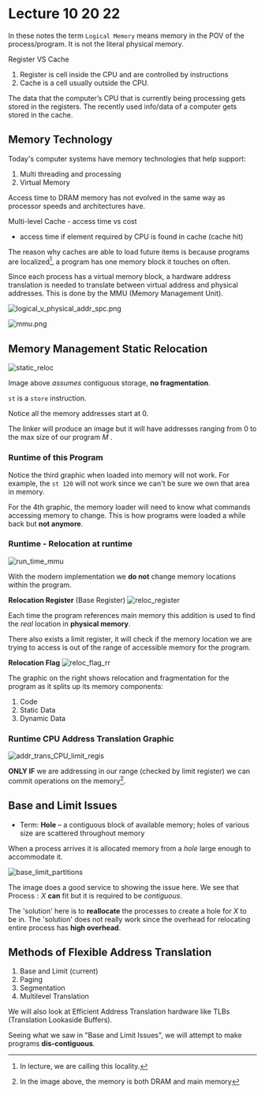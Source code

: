 # Lecture 10 20 22

In these notes the term `Logical Memory` means memory in the POV of the process/program. It is not the literal physical memory. 

Register VS Cache
1. Register is cell inside the CPU and are controlled by instructions
2. Cache is a cell usually outside the CPU. 

The data that the computer’s CPU that is currently being processing gets stored in the registers. The recently used info/data of a computer gets stored in the cache. 

## Memory Technology
Today's computer systems have memory technologies that help support:
1. Multi threading and processing
2. Virtual Memory

Access time to DRAM memory has not evolved in the same way as processor speeds and architectures have.

Multi-level Cache - access time vs cost
+ access time if element required by CPU is found in cache (cache hit)

The reason why caches are able to load future items is because programs are localized[^1], a program has one memory block it touches on often. 

Since each process has a virtual memory block, a hardware address translation is needed to translate between virtual address and physical addresses. This is done by the MMU (Memory Management Unit).

![logical_v_physical_addr_spc.png](/img/logical_v_physical_addr_spc.png)

![mmu.png](/img/mmu.png)

## Memory Management Static Relocation
![static_reloc](/img/static_reloc.png)

Image above *assumes* contiguous storage, **no fragmentation**. 

`st` is a `store` instruction.

Notice all the memory addresses start at 0.

The linker will produce an image but it will have addresses ranging from $0$ to the max size of our program $M$ .

### Runtime of this Program
Notice the third graphic when loaded into memory will not work. For example, the `st 120` will not work since we can't be sure we own that area in memory. 

For the 4th graphic, the memory loader will need to know what commands accessing memory to change. This is how programs were loaded a while back but **not anymore**.

### Runtime - Relocation at runtime
![run_time_mmu](/img/run_time_mmu.png)

With the modern implementation we **do not** change memory locations within the program. 

**Relocation Register** (Base Register)
![reloc_register](/img/reloc_register.png)

Each time the program references main memory this addition is used to find the *real* location in **physical memory**.

There also exists a limit register, it will check if the memory location we are trying to access is out of the range of accessible memory for the program.

**Relocation Flag**
![reloc_flag_rr](/img/reloc_flag_rr.png)

The graphic on the right shows relocation and fragmentation for the program as it splits up its memory components:
1. Code
2. Static Data
3. Dynamic Data

### Runtime CPU Address Translation Graphic
![addr_trans_CPU_limit_regis](/img/addr_trans_CPU_limit_regis.png)

**ONLY IF** we are addressing in our range (checked by limit register) we can commit operations on the memory[^2]. 

## Base and Limit Issues
+ Term: **Hole** – a contiguous block of available memory; holes of various size are scattered throughout memory

When a process arrives it is allocated memory from a *hole* large enough to accommodate it. 

![base_limit_partitions](/img/base_limit_partitions.png)

The image does a good service to showing the issue here. We see that $\text{Process}:X$  **can** fit but it is required to be *contiguous*.

The 'solution' here is to **reallocate** the processes to create a hole for $X$ to be in. The 'solution' does not really work since the overhead for relocating entire process has **high overhead**.


## Methods of Flexible Address Translation
1. Base and Limit (current)
2. Paging
3. Segmentation
4. Multilevel Translation

We will also look at Efficient Address Translation hardware like TLBs (Translation Lookaside Buffers). 

Seeing what we saw in "Base and Limit Issues", we will attempt to make programs **dis-contiguous**.

[^1]: In lecture, we are calling this locality.
[^2]: In the image above, the memory is both DRAM and main memory